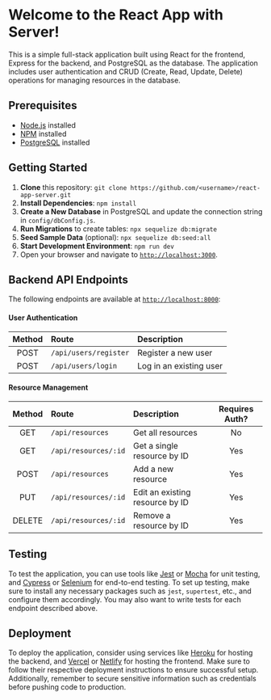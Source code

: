 # Welcome to the React App with Server!

This is a simple full-stack application built using React for the frontend, Express for the backend, and PostgreSQL as the database. The application includes user authentication and CRUD (Create, Read, Update, Delete) operations for managing resources in the database.

## Prerequisites

* [Node.js](https://nodejs.org/) installed
* [NPM](https://www.npmjs.com/) installed
* [PostgreSQL](https://www.postgresql.org/) installed

## Getting Started

1. **Clone** this repository: `git clone https://github.com/<username>/react-app-server.git`
2. **Install Dependencies**: `npm install`
3. **Create a New Database** in PostgreSQL and update the connection string in `config/dbConfig.js`.
4. **Run Migrations** to create tables: `npx sequelize db:migrate`
5. **Seed Sample Data** (optional): `npx sequelize db:seed:all`
6. **Start Development Environment**: `npm run dev`
7. Open your browser and navigate to [`http://localhost:3000`](http://localhost:3000).

## Backend API Endpoints

The following endpoints are available at [`http://localhost:8000`](http://localhost:8000):

#### User Authentication ####

| Method   | Route                     | Description           |
| :------: | :------------------------ | :------------------ |
|  POST    | `/api/users/register`     | Register a new user  |
|  POST    | `/api/users/login`        | Log in an existing user |

#### Resource Management ####

| Method   | Route                       | Description         | Requires Auth? |
| :------: | :-------------------------- | :------------------ | :-----------: |
|  GET    | `/api/resources`            | Get all resources   |      No       |
|  GET    | `/api/resources/:id`        | Get a single resource by ID |   Yes          |
|  POST   | `/api/resources`            | Add a new resource  |    Yes        |
|  PUT    | `/api/resources/:id`        | Edit an existing resource by ID |   Yes          |
|  DELETE | `/api/resources/:id`        | Remove a resource by ID |   Yes          |

## Testing

To test the application, you can use tools like [Jest](https://jestjs.io/) or [Mocha](https://mochajs.org/) for unit testing, and [Cypress](https://www.cypress.io/) or [Selenium](https://www.selenium.dev/) for end-to-end testing. To set up testing, make sure to install any necessary packages such as `jest`, `supertest`, etc., and configure them accordingly. You may also want to write tests for each endpoint described above.

## Deployment

To deploy the application, consider using services like [Heroku](https://heroku.com/) for hosting the backend, and [Vercel](https://vercel.com/) or [Netlify](https://www.netlify.com/) for hosting the frontend. Make sure to follow their respective deployment instructions to ensure successful setup. Additionally, remember to secure sensitive information such as credentials before pushing code to production.
